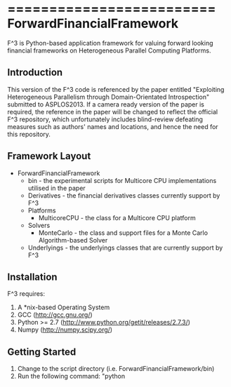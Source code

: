 =========================
ForwardFinancialFramework
=========================

F^3 is Python-based application framework for valuing forward looking financial frameworks on Heterogeneous Parallel Computing Platforms.

Introduction
------------

This version of the F^3 code is referenced by the paper entitled "Exploiting Heterogeneous Parallelism through Domain-Orientated Introspection" submitted to ASPLOS2013.
If a camera ready version of the paper is required, the reference in the paper will be changed to reflect the official F^3 repository, which unfortunately includes blind-review
defeating measures such as authors' names and locations, and hence the need for this repository.

Framework Layout
----------------

* ForwardFinancialFramework
  * bin - the experimental scripts for Multicore CPU implementations utilised in the paper
  * Derivatives - the financial derivatives classes currently support by F^3
  * Platforms 
    * MulticoreCPU - the class for a Multicore CPU platform
  * Solvers
    * MonteCarlo - the class and support files for a Monte Carlo Algorithm-based Solver
  * Underlyings - the underlyings classes that are currently support by F^3

Installation
------------

F^3 requires:
1. A *nix-based Operating System
2. GCC (http://gcc.gnu.org/)
3. Python >= 2.7 (http://www.python.org/getit/releases/2.7.3/)
4. Numpy (http://numpy.scipy.org/)

Getting Started
---------------

1. Change to the script directory (i.e. ForwardFinancialFramework/bin)
2. Run the following command: "python <script file name>" i.e. "python mc_solver_fully_connected_portfolio.py" would run the fully connected portfolio experiment script.

